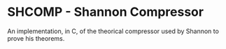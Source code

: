 # SHCOMP - Shannon Compressor

An implementation, in C, of the theorical compressor
used by Shannon to prove his theorems.

